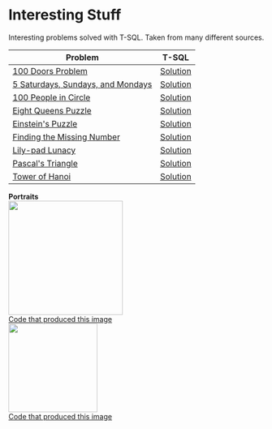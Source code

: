 # Interesting Stuff

Interesting problems solved with T-SQL. Taken from many different sources.

| Problem  | T-SQL |
| ------------- | ------------- |
| [100 Doors Problem](https://www.geeksforgeeks.org/puzzle-16-100-doors/) | [Solution](https://github.com/timothymahajan/Interesting-Stuff/blob/master/100%20Doors%20Problem/100%20Doors.sql)
| [5 Saturdays, Sundays, and Mondays](http://www.hoax-slayer.net/october-2016-5-mondays-5-saturdays-5-sundays/) | [Solution](https://github.com/timothymahajan/Interesting-Stuff/blob/master/Calendar/5SSM.sql)
| [100 People in Circle](https://www.linkedin.com/pulse/last-man-standing-100-people-sword-puzzle-nishanth-nicholas/) | [Solution](https://github.com/timothymahajan/Interesting-Stuff/blob/master/Circle_Problem/Circle.sql)
| [Eight Queens Puzzle](https://en.wikipedia.org/wiki/Eight_queens_puzzle) | [Solution](https://github.com/timothymahajan/Interesting-Stuff/blob/master/Eight%20Queens%20Puzzle/Eight_Queens_Puzzle.sql)
| [Einstein's Puzzle](https://web.stanford.edu/~laurik/fsmbook/examples/Einstein'sPuzzle.html) | [Solution](https://github.com/timothymahajan/Interesting-Stuff/blob/master/Einstein%20Puzzle/Einstein_Logic_Puzzle.sql)
| [Finding the Missing Number](http://www.cs.ox.ac.uk/admissions/undergraduate/how_to_apply/sample_interview_problems.html) | [Solution](https://github.com/timothymahajan/Interesting-Stuff/blob/master/Finding%20the%20Missing%20Number/Missing_Number.sql)
| [Lily-pad Lunacy](http://www.cs.ox.ac.uk/admissions/undergraduate/how_to_apply/sample_interview_problems.html) | [Solution](https://github.com/timothymahajan/Interesting-Stuff/tree/master/Lily-pad%20Lunacy)
| [Pascal's Triangle](https://en.wikipedia.org/wiki/Pascal%27s_triangle) | [Solution](https://github.com/timothymahajan/Interesting-Stuff/blob/master/Pascals%20Triangle/Pascal_Triangle.sql)
| [Tower of Hanoi](https://en.wikipedia.org/wiki/Tower_of_Hanoi) | [Solution](https://github.com/timothymahajan/Interesting-Stuff/blob/master/Tower%20of%20Hanoi/Hanoi.sql)


<b>Portraits</b>
<br>
<img height = "225" src ="https://i.imgur.com/cHoI8QH.png"/>
<br>
[Code that produced this image](https://github.com/timothymahajan/Interesting-Stuff/blob/master/Images/TimothyMahajan/Portrait_Version_1.sql)
<br>
<img height = "175" src ="https://i.imgur.com/aDrdNZE.jpg"/>
<br>
[Code that produced this image](https://github.com/timothymahajan/Interesting-Stuff/blob/master/Images/TimothyMahajan/Portrait_Version_2.sql)
